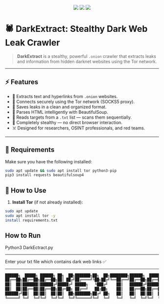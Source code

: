 <p align="center">
  <img src="https://img.shields.io/badge/Dark%20Web-Crawler-black?style=for-the-badge&logo=tor&logoColor=white">
  <img src="https://img.shields.io/badge/Made%20with-Python-3776AB?style=for-the-badge&logo=python&logoColor=white">
  <img src="https://img.shields.io/badge/Tor%20Network-Enabled-7D4698?style=for-the-badge&logo=tor&logoColor=white">
</p>

# 🕷️ DarkExtract: Stealthy Dark Web Leak Crawler

> **DarkExtract** is a stealthy, powerful `.onion` crawler that extracts leaks and information from hidden darknet websites using the Tor network.

---

## ⚡ Features

- 🔎 Extracts text and hyperlinks from `.onion` websites.
- 🔐 Connects securely using the Tor network (SOCKS5 proxy).
- 📄 Saves leaks in a clean and organized format.
- 🧠 Parses HTML intelligently with BeautifulSoup.
- 🎯 Reads targets from a `.txt` list — scans them sequentially.
- 🧬 Completely stealthy — no direct browser interaction.
- ☠️ Designed for researchers, OSINT professionals, and red teams.

---

## 🧪 Requirements

Make sure you have the following installed:

```bash
sudo apt update && sudo apt install tor python3-pip
pip3 install requests beautifulsoup4
```
## 🚀 How to Use

1. **Install Tor** (if not already installed):

```bash
sudo apt update
sudo apt install tor -y
install requirements.txt
```

## How to Run
Python3 DarkEctract.py
*************************************************
Enter your txt file which contains dark web links ✅
*************************************************


```bash
██████╗  █████╗ ██████╗ ██╗  ██╗███████╗██╗  ██╗████████╗██████╗  █████╗  ██████╗████████╗
██╔══██╗██╔══██╗██╔══██╗██║ ██╔╝██╔════╝╚██╗██╔╝╚══██╔══╝██╔══██╗██╔══██╗██╔════╝╚══██╔══╝
██║  ██║███████║██████╔╝█████╔╝ █████╗   ╚███╔╝    ██║   ██████╔╝███████║██║        ██║   
██║  ██║██╔══██║██╔══██╗██╔═██╗ ██╔══╝   ██╔██╗    ██║   ██╔══██╗██╔══██║██║        ██║   
██████╔╝██║  ██║██║  ██║██║  ██╗███████╗██╔╝ ██╗   ██║   ██║  ██║██║  ██║╚██████╗   ██║   
╚═════╝ ╚═╝  ╚═╝╚═╝  ╚═╝╚═╝  ╚═╝╚══════╝╚═╝  ╚═╝   ╚═╝   ╚═╝  ╚═╝╚═╝  ╚═╝ ╚═════╝   ╚═╝   
```

